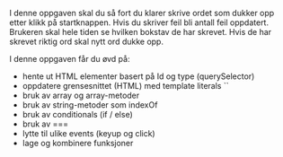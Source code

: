 I denne oppgaven skal du så fort du klarer skrive ordet som dukker opp etter klikk på startknappen. Hvis du skriver feil bli antall feil oppdatert. Brukeren skal hele tiden se hvilken bokstav de har skrevet. Hvis de har skrevet riktig ord skal nytt ord dukke opp.

I denne oppgaven får du øvd på:

- hente ut HTML elementer basert på Id og type (querySelector)
- oppdatere grensesnittet (HTML) med template literals ``
- bruk av array og array-metoder
- bruk av string-metoder som indexOf
- bruk av conditionals (if / else)
- bruk av ===
- lytte til ulike events (keyup og click)
- lage og kombinere funksjoner
